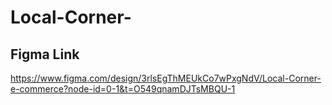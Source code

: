 # Local-Corner-
## Figma Link
https://www.figma.com/design/3rlsEgThMEUkCo7wPxgNdV/Local-Corner-e-commerce?node-id=0-1&t=O549qnamDJTsMBQU-1
